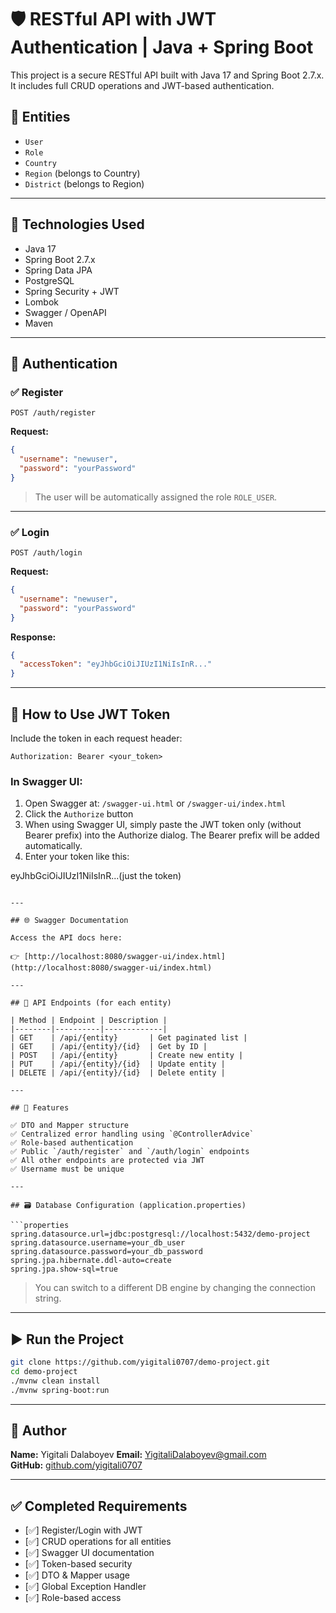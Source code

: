 # 🛡️ RESTful API with JWT Authentication | Java + Spring Boot

This project is a secure RESTful API built with Java 17 and Spring Boot 2.7.x. It includes full CRUD operations and JWT-based authentication.

## 📌 Entities

- `User`
- `Role`
- `Country`
- `Region` (belongs to Country)
- `District` (belongs to Region)

---

## 🚀 Technologies Used

- Java 17
- Spring Boot 2.7.x
- Spring Data JPA
- PostgreSQL
- Spring Security + JWT
- Lombok
- Swagger / OpenAPI
- Maven

---

## 🔐 Authentication

### ✅ Register

`POST /auth/register`

**Request:**
```json
{
  "username": "newuser",
  "password": "yourPassword"
}
```

> The user will be automatically assigned the role `ROLE_USER`.

---

### ✅ Login

`POST /auth/login`

**Request:**
```json
{
  "username": "newuser",
  "password": "yourPassword"
}
```

**Response:**
```json
{
  "accessToken": "eyJhbGciOiJIUzI1NiIsInR..."
}
```

---

## 🔑 How to Use JWT Token

Include the token in each request header:

```
Authorization: Bearer <your_token>
```

### In Swagger UI:

1. Open Swagger at: `/swagger-ui.html` or `/swagger-ui/index.html`
2. Click the `Authorize` button
3. When using Swagger UI, simply paste the JWT token only (without Bearer prefix) into the Authorize dialog. The Bearer prefix will be added automatically.
4. Enter your token like this: 

eyJhbGciOiJIUzI1NiIsInR...(just the token)
```

---

## 🌐 Swagger Documentation

Access the API docs here:

👉 [http://localhost:8080/swagger-ui/index.html](http://localhost:8080/swagger-ui/index.html)

---

## 🧾 API Endpoints (for each entity)

| Method | Endpoint | Description |
|--------|----------|-------------|
| GET    | /api/{entity}       | Get paginated list |
| GET    | /api/{entity}/{id}  | Get by ID |
| POST   | /api/{entity}       | Create new entity |
| PUT    | /api/{entity}/{id}  | Update entity |
| DELETE | /api/{entity}/{id}  | Delete entity |

---

## 🧰 Features

✅ DTO and Mapper structure  
✅ Centralized error handling using `@ControllerAdvice`  
✅ Role-based authentication  
✅ Public `/auth/register` and `/auth/login` endpoints  
✅ All other endpoints are protected via JWT  
✅ Username must be unique

---

## 🗃️ Database Configuration (application.properties)

```properties
spring.datasource.url=jdbc:postgresql://localhost:5432/demo-project
spring.datasource.username=your_db_user
spring.datasource.password=your_db_password
spring.jpa.hibernate.ddl-auto=create
spring.jpa.show-sql=true
```

> You can switch to a different DB engine by changing the connection string.

---

## ▶️ Run the Project

```bash
git clone https://github.com/yigitali0707/demo-project.git
cd demo-project
./mvnw clean install
./mvnw spring-boot:run
```

---

## 🧑 Author

**Name:** Yigitali Dalaboyev
**Email:** YigitaliDalaboyev@gmail.com  
**GitHub:** [github.com/yigitali0707](https://github.com/yigitali0707)

---

## ✅ Completed Requirements

- [✅] Register/Login with JWT
- [✅] CRUD operations for all entities
- [✅] Swagger UI documentation
- [✅] Token-based security
- [✅] DTO & Mapper usage
- [✅] Global Exception Handler
- [✅] Role-based access
